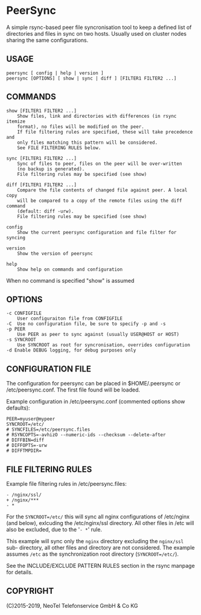 PeerSync
========

A simple rsync-based peer file syncronisation tool to keep a defined list of 
directories and files in sync on two hosts. Usually used on cluster nodes 
sharing the same configurations.

USAGE
-----

    peersync [ config | help | version ]
    peersync [OPTIONS] [ show | sync | diff ] [FILTER1 FILTER2 ...]

COMMANDS
--------

    show [FILTER1 FILTER2 ...]
        Show files, link and directories with differences (in rsync itemize 
        format), no files will be modified on the peer.
        If file filtering rules are specified, these will take precedence and
        only files matching this pattern will be considered. 
        See FILE FILTERING RULES below.

    sync [FILTER1 FILTER2 ...]
        Sync of files to peer, files on the peer will be over-written 
        (no backup is generated).
        File filtering rules may be specified (see show)

    diff [FILTER1 FILTER2 ...]
        Compare the file contents of changed file against peer. A local copy
        will be compared to a copy of the remote files using the diff command
        (default: diff -urw).
        File filtering rules may be specified (see show)

    config
        Show the current peersync configuration and file filter for syncing

    version
        Show the version of peersync

    help
        Show help on commands and configuration

When no command is specified "show" is assumed

OPTIONS
-------

    -c CONFIGFILE
        User configuraiton file from CONFIGFILE
    -C  Use no configuration file, be sure to specify -p and -s
    -p PEER
        Use PEER as peer to sync against (usually USER@HOST or HOST)
    -s SYNCROOT
        Use SYNCROOT as root for syncronisation, overrides configuration
    -d Enable DEBUG logging, for debug purposes only

CONFIGURATION FILE
------------------

The configuration for peersync can be placed in $HOME/.peersync or /etc/peersync.conf.
The first file found will be loaded. 

Example configuration in /etc/peersync.conf (commented options show defaults):

    PEER=myuser@mypeer
    SYNCROOT=/etc/
    # SYNCFILES=/etc/peersync.files
    # RSYNCOPTS=-avhizO --numeric-ids --checksum --delete-after
    # DIFFBIN=diff
    # DIFFOPTS=-urw
    # DIFFTMPDIR=

FILE FILTERING RULES
--------------------

Example file filtering rules in /etc/peersync.files:

    - /nginx/ssl/
    + /nginx/***
    - *

For the `SYNCROOT=/etc/` this will sync all nginx configurations of /etc/nginx (and below), exlcuding the /etc/nginx/ssl directory.
All other files in /etc will also be excluded, due to the '`- *`' rule.

This example will sync only the `nginx` directory excluding the `nginx/ssl` sub-
directory, all other files and directory are not considered. The example assumes `/etc` as the synchronization root directory (`SYNCROOT=/etc/`).

See the INCLUDE/EXCLUDE PATTERN RULES section in the rsync manpage for details.

COPYRIGHT
---------

(C)2015-2019, NeoTel Telefonservice GmbH & Co KG
